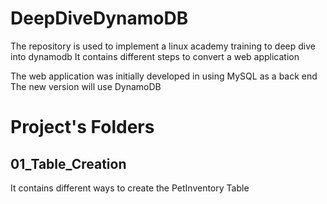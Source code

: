 # DeepDiveDynamoDB

The repository is used to implement a linux academy training to deep dive into dynamodb
It contains different steps to convert a web application 


The web application was initially developed in using MySQL as a back end
The new version will use DynamoDB

# Project's Folders
## 01_Table_Creation 
It contains different ways to create the PetInventory Table